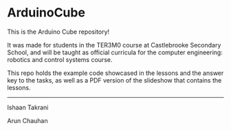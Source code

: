 # ArduinoCube

This is the Arduino Cube repository!

It was made for students in the TER3M0 course at Castlebrooke Secondary School,
and will be taught as official curricula for the computer engineering: robotics and control systems course.

This repo holds the example code showcased in the lessons and the answer key to the tasks, as well as a PDF version of the slideshow that contains the lessons.

---
Ishaan Takrani

Arun Chauhan
